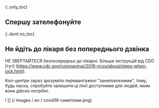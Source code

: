 {:.only_toc} 
 ## Спершу зателефонуйте

 {:.dont.no_toc} 
 ## Не йдіть до лікаря без попереднього дзвінка

НЕ ЗВЕРТАЙТЕСЯ безпосередньо до лікарні. Більше інструкцій від CDC [тут] (https://www.cdc.gov/coronavirus/2019-ncov/about/steps-when-sick.html). 

Кол-центри зараз зрозуміло перевантажені "занепокоєними", тому, будь ласка, спробуйте залишити ці лінії доступними для людей, яким вони дійсно потрібні. 

 ! [] (/ images / en / covid19-симптоми.png) 
